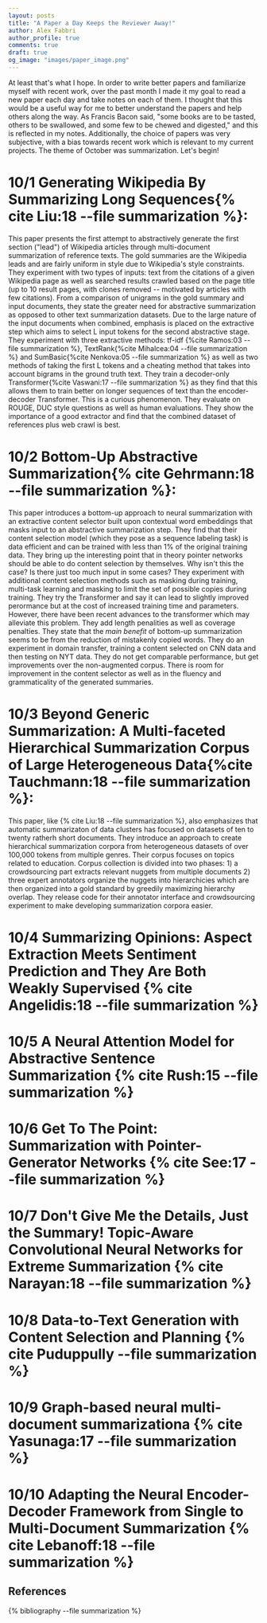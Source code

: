 ```yaml
---
layout: posts
title: "A Paper a Day Keeps the Reviewer Away!"
author: Alex Fabbri
author_profile: true
comments: true
draft: true
og_image: "images/paper_image.png"
---
```


At least that's what I hope. In order to write better papers and familiarize myself with recent work, over the past month I made it my goal to read a new paper each day and take notes on each of them. I thought that this would be a useful way for me to better understand the papers and help others along the way. As Francis Bacon said, "some books are to be tasted, others to be swallowed, and some few to be chewed and digested," and this is reflected in my notes. Additionally, the choice of papers was very subjective, with a bias towards recent work which is relevant to my current projects. The theme of October was summarization. Let's begin! 


# 10/1 Generating Wikipedia By Summarizing Long Sequences{% cite Liu:18 --file summarization %}: 
This paper presents the first attempt to abstractively generate the first section ("lead") of Wikipedia articles through multi-document summarization of reference texts. The gold summaries are the Wikipedia leads and are fairly uniform in style due to Wikipedia's style constraints. They experiment with two types of inputs: text from the citations of a given Wikipedia page as well as searched results crawled based on the page title (up to 10 result pages, with clones removed -- motivated by articles with few citations). From a comparison of unigrams in the gold summary and input documents, they state the greater need for abstractive summarization as opposed to other text summarization datasets. Due to the large nature of the input documents when combined, emphasis is placed on the extractive step which aims to select L input tokens for the second abstractive stage. They experiment with three extractive methods: tf-idf {%cite Ramos:03 --file summarization %}, TextRank{%cite Mihalcea:04 --file summarization %} and SumBasic{%cite Nenkova:05 --file summarization %} as well as two methods of taking the first L tokens and a cheating method that takes into account bigrams in the ground truth text. They train a decoder-only Transformer{%cite Vaswani:17 --file summarization %} as they find that this allows them to train better on longer sequences of text than the encoder-decoder Transformer. This is a curious phenomenon. They evaluate on ROUGE, DUC style questions as well as human evaluations. They show the importance of a good extractor and find that the combined dataset of references plus web crawl is best. 

# 10/2 Bottom-Up Abstractive Summarization{% cite Gehrmann:18 --file summarization %}:
This paper introduces a bottom-up approach to neural summarization with an extractive content selector built upon contextual word embeddings that masks input to an abstractive summarization step. They find that their content selection model (which they pose as a sequence labeling task) is data efficient and can be trained with less than 1% of the original training data. They bring up the interesting point that in theory pointer networks should be able to do content selection by themselves. Why isn't this the case? Is there just too much input in some cases? They experiment with additional content selection methods such as masking during training, multi-task learning and masking to limit the set of possible copies during training. They try the Transformer and say it can lead to slightly improved perormance but at the cost of increased training time and parameters. However, there have been recent advances to the transformer which may alleviate this problem. They add length penalities as well as coverage penalties. They state that the *main benefit* of bottom-up summarization seems to be from the reduction of mistakenly copied words. They do an experiment in domain transfer, training a content selected on CNN data and then testing on NYT data. They do not get comparable performance, but get improvements over the non-augmented corpus. There is room for improvement in the content selector as well as in the fluency and grammaticality of the generated summaries. 


# 10/3 Beyond Generic Summarization: A Multi-faceted Hierarchical Summarization Corpus of Large Heterogeneous Data{%cite Tauchmann:18 --file summarization %}:
This paper, like {% cite Liu:18 --file summarization %}, also emphasizes that automatic summarizaton of data clusters has focused on datasets of ten to twenty ratherh short documents. They introduce an approach to create hierarchical summarization corpora from heterogeneous datasets of over 100,000 tokens from multiple genres. Their corpus focuses on topics related to education. Corpus collection is divided into two phases: 1) a crowdsourcing part extracts relevant nuggets from multiple documents 2) three expert annotators organize the nuggets into hierarchicies which are then organized into a gold standard by greedily maximizing hierarchy overlap. They release code for their annotator interface and crowdsourcing experiment to make developing summarization corpora easier. 

# 10/4 Summarizing Opinions: Aspect Extraction Meets Sentiment Prediction and They Are Both Weakly Supervised {% cite Angelidis:18 --file summarization %} 

# 10/5 A Neural Attention Model for Abstractive Sentence Summarization {% cite Rush:15 --file summarization %}

# 10/6 Get To The Point: Summarization with Pointer-Generator Networks {% cite See:17 --file summarization %}

# 10/7 Don't Give Me the Details, Just the Summary! Topic-Aware Convolutional Neural Networks for Extreme Summarization {% cite Narayan:18 --file summarization %}

# 10/8 Data-to-Text Generation with Content Selection and Planning {% cite Puduppully --file summarization %}

# 10/9 Graph-based neural multi-document summarizationa {% cite Yasunaga:17 --file summarization %}

# 10/10 Adapting the Neural Encoder-Decoder Framework from Single to Multi-Document Summarization {% cite Lebanoff:18 --file summarization %}


References
----------

{% bibliography --file summarization %}
